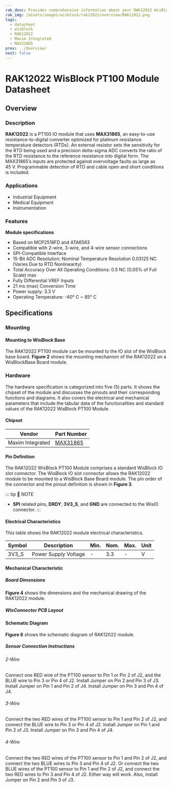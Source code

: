 ```yaml
---
rak_desc: Provides comprehensive information about your RAK12022 WisBlock PT100 Module to help you use it. This information includes technical specifications, characteristics, and requirements, and it also discusses the device components.
rak_img: /assets/images/wisblock/rak12022/overview/RAK12022.png
tags:
  - datasheet
  - wisblock
  - RAK12022
  - Maxim Integrated
  - MAX31865
prev: ../Overview/
next: false
---
```


# RAK12022 WisBlock PT100 Module Datasheet

## Overview


<rk-img
  src="/assets/images/wisblock/rak12022/datasheet/rak12022-front-back.png"
  width="70%"
  caption="RAK12022 WisBlock PT100 Module"
/>

### Description

**RAK12022** is a PT100 IO module that uses **MAX31865**, an easy-to-use resistance-to-digital converter optimized for platinum resistance temperature detectors (RTDs). An external resistor sets the sensitivity for the RTD being used and a precision delta-sigma ADC converts the ratio of the RTD resistance to the reference resistance into digital form. The MAX31865’s inputs are protected against overvoltage faults as large as 45&nbsp;V. Programmable detection of RTD and cable open and short conditions is included.

### Applications

 - Industrial Equipment
 - Medical Equipment
 - Instrumentation

### Features

**Module specifications**
- Based on MCP2518FD and ATA6563
- Compatible with 2-wire, 3-wire, and 4-wire sensor connections
- SPI-Compatible Interface
- 15-Bit ADC Resolution; Nominal Temperature Resolution 0.03125&nbsp;NC (Varies Due to RTD Nonlinearity)
- Total Accuracy Over All Operating Conditions: 0.5&nbsp;NC (0.05% of Full Scale) max
- Fully Differential VREF Inputs
- 21&nbsp;ms (max) Conversion Time
- Power supply: 3.3&nbsp;V
- Operating Temperature: -40°&nbsp;C ~ 85°&nbsp;C

## Specifications

### Mounting

#### Mounting to WisBlock Base

The RAK12022 PT100 module can be mounted to the IO slot of the WisBlock base board. **Figure 2** shows the mounting mechanism of the RAK12022 on a WisBlockBase Board module.

<rk-img
  src="/assets/images/wisblock/rak12022/datasheet/RAK12022_mount_to_wisbase.png"
  width="50%"
  caption="RAK12022 WisBlock PT100 Module Mounting"
/>

### Hardware

The hardware specification is categorized into five (5) parts. It shows the chipset of the module and discusses the pinouts and their corresponding functions and diagrams. It also covers the electrical and mechanical parameters that include the tabular data of the functionalities and standard values of the RAK12022 WisBlock PT100 Module.


#### Chipset

| Vendor           | Part Number                                                           |
| ---------------- | --------------------------------------------------------------------- |
| Maxim Integrated | [MAX31865](https://datasheets.maximintegrated.com/en/ds/MAX31865.pdf) |

#### Pin Definition

The RAK12022 WisBlock PT100 Module comprises a standard WisBlock IO slot connector. The WisBlock IO slot connector allows the RAK12022 module to be mounted to a WisBlock Base Board module. The pin order of the connector and the pinout definition is shown in **Figure 3**.

::: tip 📝 NOTE
- **SPI** related pins, **DRDY**, **3V3_S**, and **GND** are connected to the WisIO connector.
:::

<rk-img
  src="/assets/images/wisblock/rak12022/datasheet/RAK12022_pinout.png"
  width="50%"
  caption="RAK12022 WisBlock PT100 Module Pinout"
/>

#### Electrical Characteristics

This table shows the RAK12022 module electrical characteristics.

| Symbol | Description          | Min. | Nom. | Max. | Unit |
| ------ | -------------------- | ---- | ---- | ---- | ---- |
| 3V3_S  | Power Supply Voltage | -    | 3.3  | -    | V    |

#### Mechanical Characteristic

##### Board Dimensions

**Figure 4** shows the dimensions and the mechanical drawing of the RAK12022 module.

<rk-img
  src="/assets/images/wisblock/rak12022/datasheet/RAK12022_mechanic_drawing.png"
  width="80%"
  caption="RAK12022 WisBlock PT100 Module Mechanical Drawing"
/>

##### WisConnector PCB Layout

<rk-img
  src="/assets/images/wisblock/rak12022/datasheet/MxxS1003K6M.png"
  width="100%"
  caption="WisConnector PCB footprint and recommendations"
/>

#### Schematic Diagram

**Figure 6** shows the schematic diagram of RAK12022 module.

<rk-img
  src="/assets/images/wisblock/rak12022/datasheet/RAK12022_schematic.png"
  width="100%"
  caption="RAK12022 WisBlock PT100 Module Schematic"
/>

##### Sensor Connection Instructions

###### 2-Wire

Connect one RED wire of the PT100 sensor to Pin 1 or Pin 2 of J2, and the BLUE wire to Pin 3 or Pin 4 of J2. Install Jumper on Pin 2 and Pin 3 of J3. Install Jumper on Pin 1 and Pin 2 of J4. Install Jumper on Pin 3 and Pin 4 of J4.

<rk-img
  src="/assets/images/wisblock/rak12022/datasheet/RAK12022_2wire_A.png"
  width="70%"
  caption="RAK12022 WisBlock PT100 Module 2-Wire Connection"
/>

###### 3-Wire

Connect the two RED wires of the PT100 sensor to Pin 1 and Pin 2 of J2, and connect the BLUE wire to Pin 3 or Pin 4 of J2. Install Jumper on Pin 1 and Pin 2 of J3. Install Jumper on Pin 3 and Pin 4 of J4.

<rk-img
  src="/assets/images/wisblock/rak12022/datasheet/RAK12022_3wire_A.png"
  width="70%"
  caption="RAK12022 WisBlock PT100 Module 3-Wire Connection"
/>

###### 4-Wire

Connect the two RED wires of the PT100 sensor to Pin 1 and Pin 2 of J2, and connect the two BLUE wires to Pin 3 and Pin 4 of J2. Or connect the two BLUE wires of the PT100 sensor to Pin 1 and Pin 2 of J2, and connect the two RED wires to Pin 3 and Pin 4 of J2. Either way will work. Also, install Jumper on Pin 2 and Pin 3 of J3.

<rk-img
  src="/assets/images/wisblock/rak12022/datasheet/RAK12022_4wire_A.png"
  width="70%"
  caption="RAK12022 WisBlock PT100 Module 4-Wire Connection"
/>
